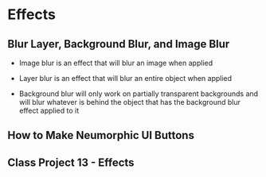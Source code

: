 # Effects

## Blur Layer, Background Blur, and Image Blur

- Image blur is an effect that will blur an image when applied

- Layer blur is an effect that will blur an entire object when applied

- Background blur will only work on partially transparent backgrounds and will blur whatever is behind the object that has the background blur effect applied to it

## How to Make Neumorphic UI Buttons

## Class Project 13 - Effects